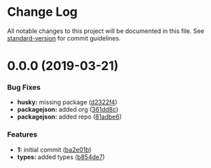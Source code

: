 # Change Log

All notable changes to this project will be documented in this file. See [standard-version](https://github.com/conventional-changelog/standard-version) for commit guidelines.

# 0.0.0 (2019-03-21)


### Bug Fixes

* **husky:** missing package ([d2322f4](https://github.com/meza/jest-chance/commit/d2322f4))
* **packagejson:** added org ([361dd8c](https://github.com/meza/jest-chance/commit/361dd8c))
* **packagejson:** added repo ([81adbe6](https://github.com/meza/jest-chance/commit/81adbe6))


### Features

* **1:** initial commit ([ba2e01b](https://github.com/meza/jest-chance/commit/ba2e01b))
* **types:** added types ([b854de7](https://github.com/meza/jest-chance/commit/b854de7))
